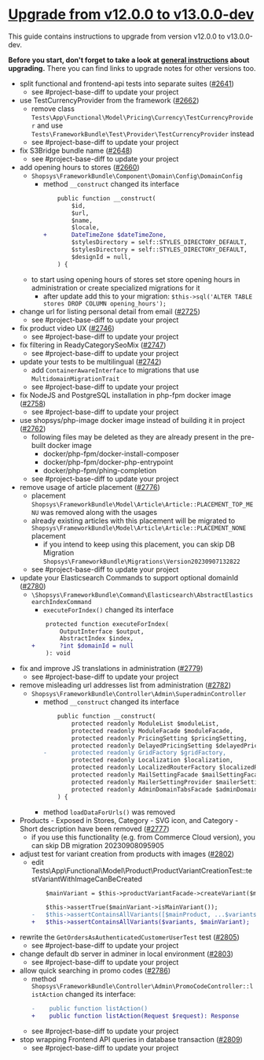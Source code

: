 # [Upgrade from v12.0.0 to v13.0.0-dev](https://github.com/shopsys/shopsys/compare/v12.0.0...13.0)

This guide contains instructions to upgrade from version v12.0.0 to v13.0.0-dev.

**Before you start, don't forget to take a look at [general instructions](https://github.com/shopsys/shopsys/blob/13.0/UPGRADE.md) about upgrading.**
There you can find links to upgrade notes for other versions too.

- split functional and frontend-api tests into separate suites ([#2641](https://github.com/shopsys/shopsys/pull/2641))
    - see #project-base-diff to update your project
- use TestCurrencyProvider from the framework ([#2662](https://github.com/shopsys/shopsys/pull/2662))
    - remove class `Tests\App\Functional\Model\Pricing\Currency\TestCurrencyProvider` and use `Tests\FrameworkBundle\Test\Provider\TestCurrencyProvider` instead
    - see #project-base-diff to update your project
- fix S3Bridge bundle name ([#2648](https://github.com/shopsys/shopsys/pull/2648))
    - see #project-base-diff to update your project
- add opening hours to stores ([#2660](https://github.com/shopsys/shopsys/pull/2660))
    - `Shopsys\FrameworkBundle\Component\Domain\Config\DomainConfig`
        - method `__construct` changed its interface
            ```diff
                public function __construct(
                    $id,
                    $url,
                    $name,
                    $locale,
            +       DateTimeZone $dateTimeZone,
                    $stylesDirectory = self::STYLES_DIRECTORY_DEFAULT,
                    $stylesDirectory = self::STYLES_DIRECTORY_DEFAULT,
                    $designId = null,
                ) {
            ```
    - to start using opening hours of stores set store opening hours in administration or create specialized migrations for it
        - after update add this to your migration: `$this->sql('ALTER TABLE stores DROP COLUMN opening_hours');`
- change url for listing personal detail from email ([#2725](https://github.com/shopsys/shopsys/pull/2725))
    - see #project-base-diff to update your project
- fix product video UX ([#2746](https://github.com/shopsys/shopsys/pull/2746))
    - see #project-base-diff to update your project
- fix filtering in ReadyCategorySeoMix ([#2747](https://github.com/shopsys/shopsys/pull/2747))
    - see #project-base-diff to update your project
- update your tests to be multilingual ([#2742](https://github.com/shopsys/shopsys/pull/2742))
    - add `ContainerAwareInterface` to migrations that use `MultidomainMigrationTrait`
    - see #project-base-diff to update your project
- fix NodeJS and PostgreSQL installation in php-fpm docker image ([#2758](https://github.com/shopsys/shopsys/pull/2758))
    - see #project-base-diff to update your project
- use shopsys/php-image docker image instead of building it in project ([#2762](https://github.com/shopsys/shopsys/pull/2762))
    - following files may be deleted as they are already present in the pre-built docker image
        - docker/php-fpm/docker-install-composer
        - docker/php-fpm/docker-php-entrypoint
        - docker/php-fpm/phing-completion
    - see #project-base-diff to update your project
- remove usage of article placement ([#2776](https://github.com/shopsys/shopsys/pull/2776))
    - placement `Shopsys\FrameworkBundle\Model\Article\Article::PLACEMENT_TOP_MENU` was removed along with the usages
    - already existing articles with this placement will be migrated to `Shopsys\FrameworkBundle\Model\Article\Article::PLACEMENT_NONE` placement
        - if you intend to keep using this placement, you can skip DB Migration `Shopsys\FrameworkBundle\Migrations\Version20230907132822` 
    - see #project-base-diff to update your project
- update your Elasticsearch Commands to support optional domainId ([#2780](https://github.com/shopsys/shopsys/pull/2780))
    - `\Shopsys\FrameworkBundle\Command\Elasticsearch\AbstractElasticsearchIndexCommand`
        - `executeForIndex()` changed its interface
        ```diff
            protected function executeForIndex(
                OutputInterface $output,
                AbstractIndex $index,
        +       ?int $domainId = null
            ): void
        ```
- fix and improve JS translations in administration ([#2779](https://github.com/shopsys/shopsys/pull/2779))
    - see #project-base-diff to update your project
- remove misleading url addresses list from administration ([#2782](https://github.com/shopsys/shopsys/pull/2782))
    - `Shopsys\FrameworkBundle\Controller\Admin\SuperadminController`
        - method `__construct` changed its interface
            ```diff
                public function __construct(
                    protected readonly ModuleList $moduleList,
                    protected readonly ModuleFacade $moduleFacade,
                    protected readonly PricingSetting $pricingSetting,
                    protected readonly DelayedPricingSetting $delayedPricingSetting,
            -       protected readonly GridFactory $gridFactory,
                    protected readonly Localization $localization,
                    protected readonly LocalizedRouterFactory $localizedRouterFactory,
                    protected readonly MailSettingFacade $mailSettingFacade,
                    protected readonly MailerSettingProvider $mailerSettingProvider,
                    protected readonly AdminDomainTabsFacade $adminDomainTabsFacade,
                ) {
            ```
        - method `loadDataForUrls()` was removed
- Products - Exposed in Stores, Category - SVG icon, and Category - Short description have been removed ([#2777](https://github.com/shopsys/shopsys/pull/2777))
    - if you use this functionality (e.g. from Commerce Cloud version), you can skip DB migration 20230908095905
- adjust test for variant creation from products with images ([#2802](https://github.com/shopsys/shopsys/pull/2802))
    - edit Tests\App\Functional\Model\Product\ProductVariantCreationTest::testVariantWithImageCanBeCreated
        ```diff
            $mainVariant = $this->productVariantFacade->createVariant($mainProduct, $variants);

            $this->assertTrue($mainVariant->isMainVariant());
        -   $this->assertContainsAllVariants([$mainProduct, ...$variants], $mainVariant);
        +   $this->assertContainsAllVariants($variants, $mainVariant);
        ```
- rewrite the `GetOrdersAsAuthenticatedCustomerUserTest` test ([#2805](https://github.com/shopsys/shopsys/pull/2805))
    - see #project-base-diff to update your project
- change default db server in adminer in local environment ([#2803](https://github.com/shopsys/shopsys/pull/2803))
    - see #project-base-diff to update your project
- allow quick searching in promo codes ([#2786](https://github.com/shopsys/shopsys/pull/2786))
    - method `Shopsys\FrameworkBundle\Controller\Admin\PromoCodeController::listAction` changed its interface:
        ```diff
        -    public function listAction()
        +    public function listAction(Request $request): Response
        ```
    - see #project-base-diff to update your project
- stop wrapping Frontend API queries in database transaction ([#2809](https://github.com/shopsys/shopsys/pull/2809))
    - see #project-base-diff to update your project
